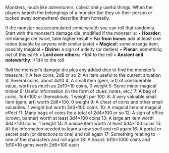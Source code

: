 Monsters, much like adventurers, collect shiny useful things. When the players search the belongings of a monster (be they on their person or tucked away somewhere) describe them honestly. 

If the monster has accumulated some wealth you can roll that randomly. Start with the monster’s damage die, modified if the monster is: 
• **Hoarder:** roll damage die twice, take higher result 
• **Far from home:** add at least one ration (usable by anyone with similar taste) 
• **Magical:** some strange item, possibly magical 
• **Divine:** a sign of a deity (or deities) 
• **Planar:** something not of this earth 
• **Lord over others:** +1d4 to the roll 
• **Ancient and noteworthy:** +1d4 to the roll 

Roll the monster’s damage die plus any added dice to find the monster’s treasure: 
	1: A few coins, 2d8 or so 
	2: An item useful to the current situation 
	3: Several coins, about 4d10 
	4: A small item (gem, art) of considerable value, worth as much as 2d10×10 coins, 0 weight 
	5: Some minor magical trinket 
	6: Useful information (in the form of clues, notes, etc.) 
	7: A bag of coins, 1d4×100 or thereabouts. 1 weight per 100. 
	8: A very valuable small item (gem, art) worth 2d6×100, 0 weight 
	9: A chest of coins and other small valuables. 1 weight but worth 3d6×100 coins. 
	10: A magical item or magical effect 
	11: Many bags of coins for a total of 2d4×100 or so 
	12: A sign of office (crown, banner) worth at least 3d4×100 coins 
	13: A large art item worth 4d4×100 coins, 1 weight 
	14: A unique item worth at least 5d4×100 coins 
	15: All the information needed to learn a new spell and roll again 
	16: A portal or secret path (or directions to one) and roll again 
	17: Something relating to one of the characters and roll again 
	18: A hoard: 1d10×1000 coins and 1d10×10 gems worth 2d6×100 each
